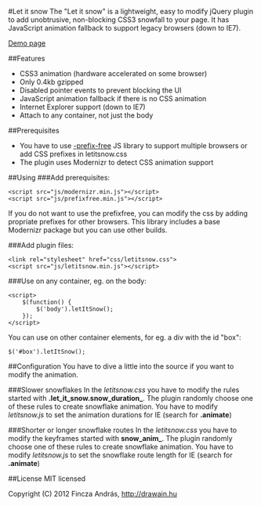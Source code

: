 #Let it snow
The "Let it snow" is a lightweight, easy to modify jQuery plugin to add unobtrusive, non-blocking CSS3 snowfall to your page. It has JavaScript animation fallback to support legacy browsers (down to IE7).

[Demo page](http://drawain.hu/let-it-snow-jquery-plugin/)

##Features
- CSS3 animation (hardware accelerated on some browser)
- Only 0.4kb gzipped
- Disabled pointer events to prevent blocking the UI
- JavaScript animation fallback if there is no CSS animation
- Internet Explorer support (down to IE7)
- Attach to any container, not just the body

##Prerequisites
- You have to use [-prefix-free](http://leaverou.github.com/prefixfree/) JS library to support multiple browsers or add CSS prefixes in letitsnow.css
- The plugin uses Modernizr to detect CSS animation support

##Using
###Add prerequisites:

	<script src="js/modernizr.min.js"></script>
	<script src="js/prefixfree.min.js"></script>

If you do not want to use the prefixfree, you can modify the css by adding propriate prefixes for other browsers. This library includes a base Modernizr package but you can use other builds.

###Add plugin files:

	<link rel="stylesheet" href="css/letitsnow.css">
	<script src="js/letitsnow.min.js"></script>

###Use on any container, eg. on the body:

	<script>
		$(function() {
			$('body').letItSnow();
		});
	</script>

You can use on other container elements, for eg. a div with the id "box":

	$('#box').letItSnow();

##Configuration
You have to dive a little into the source if you want to modify the animation.

###Slower snowflakes
In the *letitsnow.css* you have to modify the rules started with **.let_it_snow.snow_duration_**. The plugin randomly choose one of these rules to create snowflake animation. You have to modify *letitsnow.js* to set the animation durations for IE (search for **.animate**)

###Shorter or longer snowflake routes
In the *letitsnow.css* you have to modify the keyframes started with **snow_anim_**. The plugin randomly choose one of these rules to create snowflake animation. You have to modify *letitsnow.js* to set the snowflake route length for IE (search for **.animate**)

##License
MIT licensed

Copyright (C) 2012 Fincza András, http://drawain.hu
